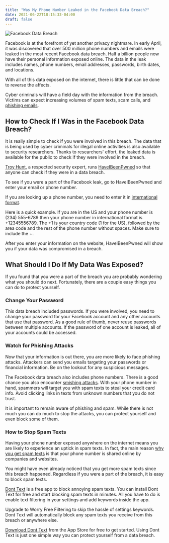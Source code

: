 ```yaml
---
title: "Was My Phone Number Leaked in the Facebook Data Breach?"
date: 2021-06-22T18:15:33-04:00
draft: false
---
```

![Facebook Data Breach](/assets/images/facebookCover.png#center "Facebook Data Breach")

Facebook is at the forefront of yet another privacy nightmare. In early April, it was discovered that over 500 million phone numbers and emails were leaked in the most recent Facebook data breach. Half a billion people now have their personal information exposed online. The data in the leak includes names, phone numbers, email addresses, passwords, birth dates, and locations.
 
With all of this data exposed on the internet, there is little that can be done to reverse the affects. 

Cyber criminals will have a field day with the information from the breach. Victims can expect increasing volumes of spam texts, scam calls, and [phishing emails](/blog/what-is-phishing). 

## How to Check If I Was in the Facebook Data Breach?

It is really simple to check if you were involved in this breach. The data that is being used by cyber criminals for illegal online activities is also available to security researchers. Thanks to researchers' effort, the leaked data is available for the public to check if they were involved in the breach.

[Troy Hunt](https://www.troyhunt.com/), a respected security expert, runs [HaveIBeenPwned](https://haveibeenpwned.com/) so that anyone can check if they were in a data breach. 

To see if you were a part of the Facebook leak, go to HaveIBeenPwned and enter your email or phone number. 

If you are looking up a phone number, you need to enter it in [international format](https://support.twilio.com/hc/en-us/articles/223183008-Formatting-International-Phone-Numbers). 

Here is a quick example. If you are in the US and your phone number is (234) 555-6789 then your phone number in international format is +12345556789. The +1 is your country code (1 for the US), followed by the area code and the rest of the phone number without spaces. Make sure to include the +.

After you enter your information on the website, HaveIBeenPwned will show you if your data was compromised in a breach.

## What Should I Do If My Data Was Exposed?

If you found that you were a part of the breach you are probably wondering what you should do next. Fortunately, there are a couple easy things you can do to protect yourself. 

### Change Your Password

This data breach included passwords. If you were involved, you need to change your password for your Facebook account and any other accounts that use that password. As a good rule of thumb, never reuse passwords between multiple accounts. If the password of one account is leaked, all of your accounts could be accessed.

### Watch for Phishing Attacks

Now that your information is out there, you are more likely to face phishing attacks. Attackers can send you emails targeting your passwords or financial information. Be on the lookout for any suspicious messages.

The Facebook data breach also includes phone numbers. There is a good chance you also encounter [smishing attacks](/blog/smishing-definition). With your phone number in hand, spammers will target you with spam texts to steal your credit card info. Avoid clicking links in texts from unknown numbers that you do not trust.

It is important to remain aware of phishing and spam. While there is not much you can do much to stop the attacks, you can protect yourself and even block some of them.

### How to Stop Spam Texts

Having your phone number exposed anywhere on the internet means you are likely to experience an uptick in spam texts. In fact, the main reason [why you get spam texts](/blog/why-am-i-getting-spam-text-messages) is that your phone number is shared online by companies and websites.

You might have even already noticed that you get more spam texts since this breach happened. Regardless if you were a part of the breach, it is easy to block spam texts. 

[Dont Text](https://apps.apple.com/us/app/dont-text/id1540836811) is a free app to block annoying spam texts. You can install Dont Text for free and start blocking spam texts in minutes. All you have to do is enable text filtering in your settings and add keywords inside the app. 

Upgrade to Worry Free Filtering to skip the hassle of settings keywords. Dont Text will automatically block any spam texts you receive from this breach or anywhere else.

[Download Dont Text](https://apps.apple.com/us/app/dont-text/id1540836811) from the App Store for free to get started. Using Dont Text is just one simple way you can protect yourself from a data breach.
